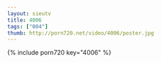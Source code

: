 ```yaml
--- 
layout: sieutv
title: 4006
tags: ["004"]
thumb: http://porn720.net/video/4006/poster.jpg
---
```

{% include porn720 key="4006" %} 
